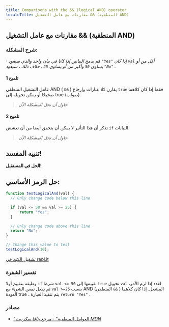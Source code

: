 ```yaml
---
title: Comparisons with the && (logical AND) operator
localeTitle: مقارنات مع عامل التشغيل && (المنطقية AND)
---
```

## مقارنات مع عامل التشغيل && (المنطقية AND)

### شرح المشكلة:

· قم _بدمج البيانين إذا كانا في بيان واحد والذي سيعود `"Yes"` إذا كان `val` أقل من أو يساوي `50` وأكبر من أو يساوي `25` . خلاف ذلك ، سيعود `"No"` ._

#### تلميح 1

عامل التشغيل المنطقي AND ( `&&` ) يقارن كلا عبارات وإرجاع `true` فقط إذا كان كلاهما صحيحًا أو يمكن تحويله إلى true (صواب).

> _حاول أن تحل المشكلة الآن_

#### تلميح 2

تذكر أن هذا التأثير لا يمكن أن يتحقق أيضا من أن تعشش `if` البيانات.

> _حاول أن تحل المشكلة الآن_

## تنبيه المفسد!

**الحل في المستقبل!**

## حل الرمز الأساسي:

```javascript
function testLogicalAnd(val) {
  // Only change code below this line

  if (val <= 50 && val >= 25) {
      return "Yes";
  }

  // Only change code above this line
  return "No";
}

// Change this value to test
testLogicalAnd(10);
``` 

[تشغيل الكود في repl.it](https://repl.it/@AdrianSkar/Basic-JS-Comparison-with-the-and-operator)

### تفسير الشفرة

وظيفة بتقييم أولا `if` شرط `val <= 50` تقييمها إلى `true` تحويل `val` لعدد إذا لزم الأمر، ثم يفعل نفس الشيء مع `val >=25` بسبب AND (المنطقي `&&` ) المشغل. إذا كان كلاهما العودة true ، يتم تنفيذ العبارة `return "Yes"` .

### مصادر

*   ["العوامل المنطقية" - _مرجع جافا سكريبت MDN_](https://developer.mozilla.org/en-US/docs/Web/JavaScript/Reference/Operators/Logical_Operators)